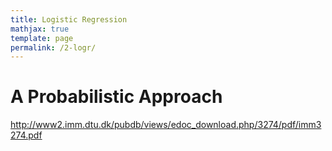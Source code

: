 ```yaml
---
title: Logistic Regression
mathjax: true
template: page
permalink: /2-logr/
---
```


# A Probabilistic Approach


http://www2.imm.dtu.dk/pubdb/views/edoc_download.php/3274/pdf/imm3274.pdf
